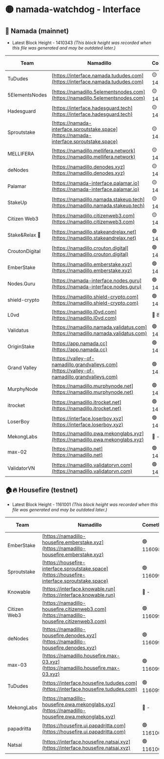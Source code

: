 # 🟡 namada-watchdog - Interface

## 🚀 Namada (mainnet)
- Latest Block Height - 1410343 *(This block height was recorded when this file was generated and may be outdated later.)*

| Team | Namadillo | CometBFT | Indexer | MASP Indexer |
|-|-|-|-|-|
| TuDudes | [https://interface.namada.tududes.com](https://interface.namada.tududes.com) | 🟡 1410213 | 🟡 1410213 | 🟡 1410213 |
| 5ElementsNodes | [https://namadillo.5elementsnodes.com](https://namadillo.5elementsnodes.com) | 🟡 1410213 | 🟡 1410213 | 🟡 1410213 |
| Hadesguard | [https://interface.hadesguard.tech](https://interface.hadesguard.tech) | 🟡 1410214 | 🟡 1410214 | 🟡 1410214 |
| Sproutstake | [https://namada-interface.sproutstake.space](https://namada-interface.sproutstake.space) | 🟡 1410215 | 🟡 1410215 | 🟡 1410215 |
| MELLIFERA | [https://namadillo.mellifera.network](https://namadillo.mellifera.network) | 🟡 1410216 | 🟡 1410216 | 🟡 1410217 |
| deNodes | [https://namadillo.denodes.xyz](https://namadillo.denodes.xyz) | 🟡 1410217 | 🟡 1410217 | 🟡 1410217 |
| Palamar | [https://namada-interface.palamar.io](https://namada-interface.palamar.io) | 🟡 1410218 | 🟡 1410218 | 🟡 1410218 |
| StakeUp | [https://namadillo.namada.stakeup.tech](https://namadillo.namada.stakeup.tech) | 🟡 1410219 | 🟡 1410219 | 🟡 1410219 |
| Citizen Web3 | [https://namadillo.citizenweb3.com](https://namadillo.citizenweb3.com) | 🟡 1410220 | 🟡 1410220 | 🟡 1410220 |
| Stake&Relax 🦥 | [https://namadillo.stakeandrelax.net](https://namadillo.stakeandrelax.net) | 🟢 1410324 | 🟢 1410324 | 🟢 1410324 |
| CroutonDigital | [https://namadillo.crouton.digital](https://namadillo.crouton.digital) | 🟢 1410325 | 🔴 1338918 | 🟢 1410325 |
| EmberStake | [https://namadillo.emberstake.xyz](https://namadillo.emberstake.xyz) | 🟢 1410326 | 🟢 1410326 | 🟢 1410326 |
| Nodes.Guru | [https://namada-interface.nodes.guru](https://namada-interface.nodes.guru) | 🟢 1410327 | 🟢 1410327 | 🟢 1410327 |
| shield-crypto | [https://namadillo.shield-crypto.com](https://namadillo.shield-crypto.com) | 🟢 1410327 | 🔴 1388317 | 🟢 1410327 |
| L0vd | [https://namadillo.l0vd.com](https://namadillo.l0vd.com) | 🔴 894059 | 🔴 1269187 | 🔴 894059 |
| Validatus | [https://namadillo.namada.validatus.com](https://namadillo.namada.validatus.com) | 🟢 1410329 | 🔴 1338199 | 🟢 1410329 |
| OriginStake | [https://app.namada.cc](https://app.namada.cc) | 🟢 1410330 | 🟢 1410330 | 🟢 1410330 |
| Grand Valley | [https://valley-of-namadillo.grandvalleys.com](https://valley-of-namadillo.grandvalleys.com) | 🟢 1410331 | 🟢 1410331 | 🟢 1410331 |
| MurphyNode | [https://namadillo.murphynode.net](https://namadillo.murphynode.net) | 🟢 1410332 | 🟢 1410331 | 🔴 - |
| itrocket | [https://namadillo.itrocket.net](https://namadillo.itrocket.net) | 🟢 1410332 | 🔴 1339267 | 🟢 1410332 |
| LoserBoy | [https://interface.loserboy.xyz](https://interface.loserboy.xyz) | 🟢 1410333 | 🟢 1410333 | 🔴 - |
| MekongLabs | [https://namadillo.pwa.mekonglabs.xyz](https://namadillo.pwa.mekonglabs.xyz) | 🔴 - | 🔴 - | 🔴 - |
| max-02 | [https://namadillo.net](https://namadillo.net) | 🟢 1410342 | 🟢 1410342 | 🟢 1410342 |
| ValidatorVN | [https://namadillo.validatorvn.com](https://namadillo.validatorvn.com) | 🟢 1410343 | 🟢 1410343 | 🟢 1410343 |

## 🏠🔥 Housefire (testnet)
- Latest Block Height - 1161001 *(This block height was recorded when this file was generated and may be outdated later.)*

| Team | Namadillo | CometBFT | Indexer | MASP Indexer |
|-|-|-|-|-|
| EmberStake | [https://namadillo-housefire.emberstake.xyz](https://namadillo-housefire.emberstake.xyz) | 🟢 1160989 | 🟢 1160989 | 🔴 1083022 |
| Sproutstake | [https://housefire-interface.sproutstake.space](https://housefire-interface.sproutstake.space) | 🟢 1160990 | 🟢 1160990 | 🟢 1160990 |
| Knowable | [https://interface.knowable.run](https://interface.knowable.run) | 🔴 - | 🔴 - | 🔴 - |
| Citizen Web3 | [https://namadillo-housefire.citizenweb3.com](https://namadillo-housefire.citizenweb3.com) | 🟢 1160991 | 🟢 1160991 | 🔴 - |
| deNodes | [https://namadillo-housefire.denodes.xyz](https://namadillo-housefire.denodes.xyz) | 🟢 1160994 | 🟢 1160994 | 🟢 1160994 |
| max-03 | [https://namadillo.housefire.max-03.xyz](https://namadillo.housefire.max-03.xyz) | 🟢 1160995 | 🟢 1160995 | 🟢 1160995 |
| TuDudes | [https://interface.housefire.tududes.com](https://interface.housefire.tududes.com) | 🟢 1160996 | 🟢 1160996 | 🟢 1160996 |
| MekongLabs | [https://namadillo-housefire.pwa.mekonglabs.xyz](https://namadillo-housefire.pwa.mekonglabs.xyz) | 🔴 - | 🔴 - | 🔴 - |
| papadritta | [https://housefire.ui.papadritta.com](https://housefire.ui.papadritta.com) | 🟢 1161000 | 🔴 972185 | 🟢 1161000 |
| Natsai | [https://interface.housefire.natsai.xyz](https://interface.housefire.natsai.xyz) | 🟢 1161001 | 🟢 1161001 | 🟢 1161001 |


